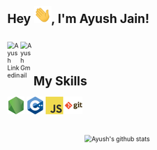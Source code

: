 # Hey <img src="https://raw.githubusercontent.com/Ayushaj96/Ayushaj96/main/wave.gif" width="40px">, I'm Ayush Jain!

<br/>
<a href="https://www.linkedin.com/in/ayushaj96/">
  <img align="left" alt="Ayush Linkedin" width="30px" src="https://image.flaticon.com/icons/svg/2111/2111465.svg" draggable="false" />
</a>
<a href="ayushaj007@gmail.com">
  <img align="left" alt="Ayush Gmail" width="30px" src="https://image.flaticon.com/icons/svg/732/732200.svg" draggable="false" />
</a>
<br>
<br>

# My Skills

<code><img height="40" src="https://raw.githubusercontent.com/github/explore/80688e429a7d4ef2fca1e82350fe8e3517d3494d/topics/nodejs/nodejs.png"></code>
<code><img height="40" src="https://raw.githubusercontent.com/github/explore/80688e429a7d4ef2fca1e82350fe8e3517d3494d/topics/cpp/cpp.png"></code>
<code><img height="40" src="https://raw.githubusercontent.com/github/explore/80688e429a7d4ef2fca1e82350fe8e3517d3494d/topics/javascript/javascript.png"></code>
<code><img height="40" src="https://raw.githubusercontent.com/github/explore/80688e429a7d4ef2fca1e82350fe8e3517d3494d/topics/git/git.png"></code>

<br/>

<div align="center">
  
![Ayush's github stats](https://github-readme-stats.vercel.app/api?username=ayushaj96&show_icons=true&theme=radical)

</div>
<!--
**Ayushaj96/Ayushaj96** is a ✨ _special_ ✨ repository because its `README.md` (this file) appears on your GitHub profile.

Here are some ideas to get you started:

- 🔭 I’m currently working on ...
- 🌱 I’m currently learning ...
- 👯 I’m looking to collaborate on ...
- 🤔 I’m looking for help with ...
- 💬 Ask me about ...
- 📫 How to reach me: ...
- 😄 Pronouns: ...
- ⚡ Fun fact: ...
-->
